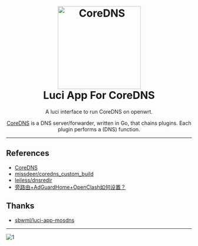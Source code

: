 <h1 align="center">
  <img src="https://coredns.io/images/CoreDNS_Colour_Horizontal.png" alt="CoreDNS" width="225">
  <br>Luci App For CoreDNS <br>
</h1>

<p align="center">
A luci interface to run CoreDNS on openwrt.
</p>

<p align="center">
<a href="https://coredns.io" target="_blank">CoreDNS</a> is a DNS server/forwarder, written in Go, that chains plugins. Each plugin performs a (DNS) function.
</p>

--------------

## References ##
- [CoreDNS](https://coredns.io) 
- [missdeer/coredns_custom_build](https://github.com/missdeer/coredns_custom_build/) 
- [leiless/dnsredir](https://github.com/leiless/dnsredir)
- [旁路由+AdGuardHome+OpenClash如何设置？](https://www.right.com.cn/forum/thread-8280888-1-1.html)

## Thanks ##
- [sbwml/luci-app-mosdns](https://github.com/sbwml/luci-app-mosdns/)

--------------

![1](https://github.com/tracemouse/luci-app-coredns/blob/main/snapshot/1.png?raw=true)



